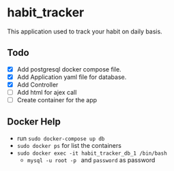 # habit_tracker
This application used to track your habit on daily basis.
## Todo
-[X] Add postgresql docker compose file.
-[X] Add Application yaml file for database.
-[X] Add Controller
-[ ] Add html for ajex call
-[ ] Create container for the app
## Docker Help
- run `sudo docker-compose up db`
- `sudo docker ps` for list the containers
- `sudo docker exec -it habit_tracker_db_1 /bin/bash`
  - `mysql -u root -p ` and `password` as password